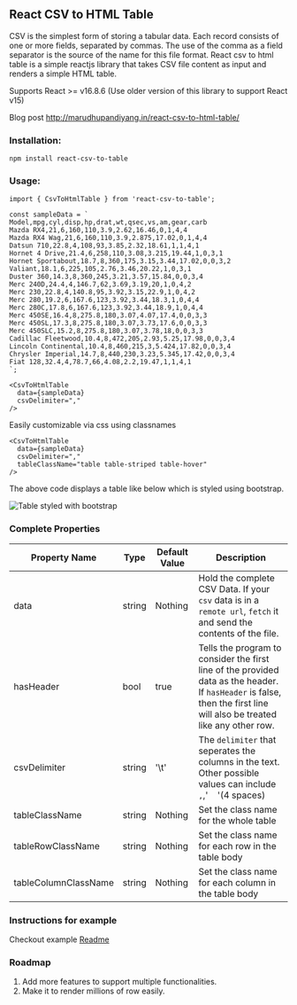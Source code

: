 ## React CSV to HTML Table

CSV is the simplest form of storing a tabular data. Each record consists of one or more fields, separated by commas. The use of the comma as a field separator is the source of the name for this file format. React csv to html table is a simple reactjs library that takes CSV file content as input and renders a simple HTML table.

Supports React >= v16.8.6 (Use older version of this library to support React v15)

Blog post http://marudhupandiyang.in/react-csv-to-html-table/

### Installation:

`npm install react-csv-to-table`

### Usage:

```
import { CsvToHtmlTable } from 'react-csv-to-table';

const sampleData = `
Model,mpg,cyl,disp,hp,drat,wt,qsec,vs,am,gear,carb
Mazda RX4,21,6,160,110,3.9,2.62,16.46,0,1,4,4
Mazda RX4 Wag,21,6,160,110,3.9,2.875,17.02,0,1,4,4
Datsun 710,22.8,4,108,93,3.85,2.32,18.61,1,1,4,1
Hornet 4 Drive,21.4,6,258,110,3.08,3.215,19.44,1,0,3,1
Hornet Sportabout,18.7,8,360,175,3.15,3.44,17.02,0,0,3,2
Valiant,18.1,6,225,105,2.76,3.46,20.22,1,0,3,1
Duster 360,14.3,8,360,245,3.21,3.57,15.84,0,0,3,4
Merc 240D,24.4,4,146.7,62,3.69,3.19,20,1,0,4,2
Merc 230,22.8,4,140.8,95,3.92,3.15,22.9,1,0,4,2
Merc 280,19.2,6,167.6,123,3.92,3.44,18.3,1,0,4,4
Merc 280C,17.8,6,167.6,123,3.92,3.44,18.9,1,0,4,4
Merc 450SE,16.4,8,275.8,180,3.07,4.07,17.4,0,0,3,3
Merc 450SL,17.3,8,275.8,180,3.07,3.73,17.6,0,0,3,3
Merc 450SLC,15.2,8,275.8,180,3.07,3.78,18,0,0,3,3
Cadillac Fleetwood,10.4,8,472,205,2.93,5.25,17.98,0,0,3,4
Lincoln Continental,10.4,8,460,215,3,5.424,17.82,0,0,3,4
Chrysler Imperial,14.7,8,440,230,3.23,5.345,17.42,0,0,3,4
Fiat 128,32.4,4,78.7,66,4.08,2.2,19.47,1,1,4,1
`;

<CsvToHtmlTable
  data={sampleData}
  csvDelimiter=","
/>
```

Easily customizable via css using classnames

```
<CsvToHtmlTable
  data={sampleData}
  csvDelimiter=","
  tableClassName="table table-striped table-hover"
/>
```

The above code displays a table like below which is styled using bootstrap.

![Table styled with bootstrap](https://i.imgur.com/nW3R9z8.png)


### Complete Properties

|Property Name  | Type | Default Value  | Description |
|---|---|---|---|
|data | string  | Nothing  | Hold the complete CSV Data. If your `csv` data is in a `remote url`, `fetch` it and send the contents of the file.  |
|hasHeader   | bool  | true  | Tells the program to consider the first line of the provided data as the header. If `hasHeader` is false, then the first line will also be treated like any other row.  |
|csvDelimiter  | string  | '\t'  | The `delimiter` that  seperates the columns in the text. Other possible values can include `,`,'&nbsp;&nbsp;&nbsp;&nbsp;'(4 spaces) |
|tableClassName|string|Nothing|Set the class name for the whole table|
|tableRowClassName|string|Nothing|Set the class name for each row in the table body|
|tableColumnClassName|string|Nothing|Set the class name for each column in the table body|


### Instructions for example
 Checkout example [Readme](examples)


### Roadmap
1. Add more features to support multiple functionalities.
2. Make it to render millions of row easily.
